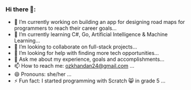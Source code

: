 ### Hi there 👋:
- 🔭 I’m currently working on building an app for designing road maps for programmers to reach their career goals...
- 🌱 I’m currently learning C#, Go, Artificial Intelligence & Machine Learning...
- 👯 I’m looking to collaborate on full-stack projects...
- 🤔 I’m looking for help with finding more tech opportunities...
- 💬 Ask me about my experience, goals and accomplishments...
- 📫 How to reach me: ozkhandan24@gmail.com ...
- 😄 Pronouns: she/her ...
- ⚡ Fun fact: I started programming with Scratch 😸 in grade 5 ...
